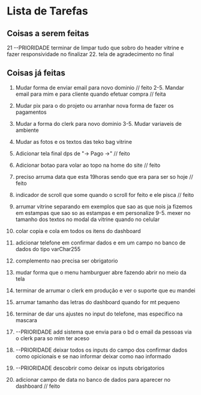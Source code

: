 # Lista de Tarefas

## Coisas a serem feitas

21 --PRIORIDADE terminar de limpar tudo que sobro do header vitrine e fazer responsividade no finalizar 22. tela de agradecimento no final

## Coisas já feitas

1. Mudar forma de enviar email para novo dominio // feito
   2-5. Mandar email para mim e para cliente quando efetuar compra // feita

2. Mudar pix para o do projeto ou arranhar nova forma de fazer os pagamentos

3. Mudar a forma do clerk para novo dominio
   3-5. Mudar variaveis de ambiente

4. Mudar as fotos e os textos das teko bag vitrine

5. Adicionar tela final dps de "-> Pago ->" // feito

6. Adicionar botao para volar ao topo na home do site // feito

7. preciso arruma data que esta 19horas sendo que era para ser so hoje // feito

8. indicador de scroll que some quando o scroll for feito e ele pisca // feito

9. arrumar vitrine separando em exemplos que sao as que nois ja fizemos em estampas que sao so as estampas e em personalize
   9-5. mexer no tamanho dos textos no modal da vitrine quando no celular

10. colar copia e cola em todos os itens do dashboard

11. adicionar telefone em confirmar dados e em um campo no banco de dados do tipo varChar255

12. complemento nao precisa ser obrigatorio

13. mudar forma que o menu hamburguer abre fazendo abrir no meio da tela

14. terminar de arrumar o clerk em produção e ver o suporte que eu mandei

15. arrumar tamanho das letras do dashboard quando for mt pequeno

16. terminar de dar uns ajustes no input do telefone, mas especifico na mascara

17. --PRIORIDADE add sistema que envia para o bd o email da pessoas via o clerk para so mim ter aceso

18. --PRIORIDADE deixar todos os inputs do campo dos confirmar dados como opicionais e se nao informar deixar como nao informado

19. --PRIORIDADE descobrir como deixar os inputs obrigatorios

20. adicionar campo de data no banco de dados para aparecer no dashboard // feito
